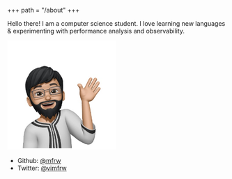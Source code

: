 +++
path = "/about"
+++

Hello there! I am a computer science student. I love learning new languages & experimenting with performance analysis and observability.

<img src="/me_emoji.png" alt="mfrw" width="250"/>

- Github: [@mfrw](https://github.com/mfrw)
- Twitter: [@vimfrw](https://twitter.com/vimfrw)

